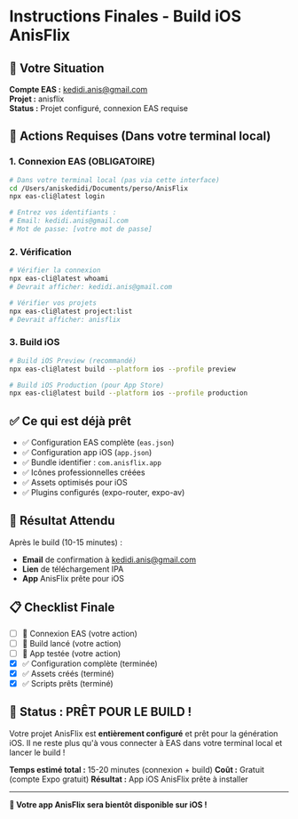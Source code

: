 # Instructions Finales - Build iOS AnisFlix

## 🎯 **Votre Situation**

**Compte EAS :** kedidi.anis@gmail.com  
**Projet :** anisflix  
**Status :** Projet configuré, connexion EAS requise

## 📱 **Actions Requises (Dans votre terminal local)**

### **1. Connexion EAS (OBLIGATOIRE)**

```bash
# Dans votre terminal local (pas via cette interface)
cd /Users/aniskedidi/Documents/perso/AnisFlix
npx eas-cli@latest login

# Entrez vos identifiants :
# Email: kedidi.anis@gmail.com
# Mot de passe: [votre mot de passe]
```

### **2. Vérification**

```bash
# Vérifier la connexion
npx eas-cli@latest whoami
# Devrait afficher: kedidi.anis@gmail.com

# Vérifier vos projets
npx eas-cli@latest project:list
# Devrait afficher: anisflix
```

### **3. Build iOS**

```bash
# Build iOS Preview (recommandé)
npx eas-cli@latest build --platform ios --profile preview

# Build iOS Production (pour App Store)
npx eas-cli@latest build --platform ios --profile production
```

## ✅ **Ce qui est déjà prêt**

- ✅ Configuration EAS complète (`eas.json`)
- ✅ Configuration app iOS (`app.json`)
- ✅ Bundle identifier : `com.anisflix.app`
- ✅ Icônes professionnelles créées
- ✅ Assets optimisés pour iOS
- ✅ Plugins configurés (expo-router, expo-av)

## 🚀 **Résultat Attendu**

Après le build (10-15 minutes) :
- **Email** de confirmation à kedidi.anis@gmail.com
- **Lien** de téléchargement IPA
- **App** AnisFlix prête pour iOS

## 📋 **Checklist Finale**

- [ ] 🔐 Connexion EAS (votre action)
- [ ] 🚀 Build lancé (votre action)
- [ ] 📱 App testée (votre action)
- [x] ✅ Configuration complète (terminée)
- [x] ✅ Assets créés (terminé)
- [x] ✅ Scripts prêts (terminé)

## 🎉 **Status : PRÊT POUR LE BUILD !**

Votre projet AnisFlix est **entièrement configuré** et prêt pour la génération iOS. Il ne reste plus qu'à vous connecter à EAS dans votre terminal local et lancer le build !

**Temps estimé total :** 15-20 minutes (connexion + build)
**Coût :** Gratuit (compte Expo gratuit)
**Résultat :** App iOS AnisFlix prête à installer

---

**🚀 Votre app AnisFlix sera bientôt disponible sur iOS !**
